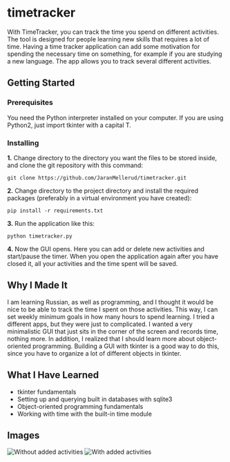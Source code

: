 # timetracker
With TimeTracker, you can track the time you spend on different activities. The tool is designed for people learning new skills that requires a lot of time. Having a time tracker application can add some motivation for spending the necessary time on something, for example if you are studying a new language. The app allows you to track several different activities.

## Getting Started

### Prerequisites
You need the Python interpreter installed on your computer. If you are using Python2, just import tkinter with a capital T.

### Installing
**1.** Change directory to the directory you want the files to be stored inside, and clone the git repository with this command:
```
git clone https://github.com/JaranMellerud/timetracker.git
```
**2.** Change directory to the project directory and install the required packages (preferably in a virtual environment you have created):
```
pip install -r requirements.txt
```
**3.** Run the application like this:
```
python timetracker.py
```
**4.** Now the GUI opens. Here you can add or delete new activities and start/pause the timer. When you open the application again after you have closed it, all your activities and the time spent will be saved.

## Why I Made It
I am learning Russian, as well as programming, and I thought it would be nice to be able to track the time I spent on those activities. This way, I can set weekly minimum goals in how many hours to spend learning. I tried a different apps, but they were just to complicated. I wanted a very minimalistic GUI that just sits in the corner of the screen and records time, nothing more. In addition, I realized that I should learn more about object-oriented programming. Building a GUI with tkinter is a good way to do this, since you have to organize a lot of different objects in tkinter.

## What I Have Learned
* tkinter fundamentals
* Setting up and querying built in databases with sqlite3
* Object-oriented programming fundamentals
* Working with time with the built-in time module

## Images
![Without added activities](https://user-images.githubusercontent.com/56685171/79041373-a393e400-7bef-11ea-89a3-3d26a046d067.png)
![With added activities](https://user-images.githubusercontent.com/56685171/79041470-709e2000-7bf0-11ea-8b1e-0d01526505fa.png)
